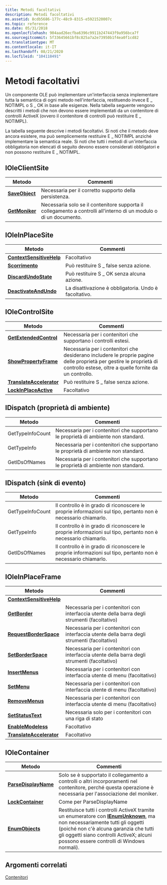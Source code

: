 ```yaml
---
title: Metodi facoltativi
description: Metodi facoltativi
ms.assetid: 8cdb5686-177c-48c9-8315-e5921520007c
ms.topic: reference
ms.date: 05/31/2018
ms.openlocfilehash: 904aad26ecfba6396c9911b247443f9a956bca7f
ms.sourcegitcommit: 5f33645661bf8c825a7a2e73950b1f4ea0f1cd82
ms.translationtype: MT
ms.contentlocale: it-IT
ms.lasthandoff: 08/21/2020
ms.locfileid: "104118491"
---
```

# <a name="optional-methods"></a>Metodi facoltativi

Un componente OLE può implementare un'interfaccia senza implementare tutta la semantica di ogni metodo nell'interfaccia, restituendo invece E \_ NOTIMPL o S \_ OK in base alle esigenze. Nella tabella seguente vengono descritti i metodi che non devono essere implementati da un contenitore di controlli ActiveX (ovvero il contenitore di controlli può restituire E \_ NOTIMPL).

La tabella seguente descrive i metodi facoltativi. Si noti che il metodo deve ancora esistere, ma può semplicemente restituire E \_ NOTIMPL anziché implementare la semantica reale. Si noti che tutti i metodi di un'interfaccia obbligatoria non elencati di seguito devono essere considerati obbligatori e non possono restituire E \_ NOTIMPL.

## <a name="ioleclientsite"></a>IOleClientSite



| Metodo                                                     | Commenti                                                                                                 |
|------------------------------------------------------------|----------------------------------------------------------------------------------------------------------|
| [**SaveObject**](/windows/desktop/api/OleIdl/nf-oleidl-ioleclientsite-saveobject)<br/> | Necessaria per il corretto supporto della persistenza.<br/>                                       |
| [**GetMoniker**](/windows/desktop/api/OleIdl/nf-oleidl-ioleclientsite-getmoniker)<br/> | Necessaria solo se il contenitore supporta il collegamento a controlli all'interno di un modulo o di un documento.<br/> |



 

## <a name="ioleinplacesite"></a>IOleInPlaceSite



| Metodo                                                                     | Commenti                                                 |
|----------------------------------------------------------------------------|----------------------------------------------------------|
| [**ContextSensitiveHelp**](/windows/desktop/api/OleIdl/nf-oleidl-iolewindow-contextsensitivehelp)<br/> | Facoltativo<br/>                                      |
| [**Scorrimento**](/windows/desktop/api/OleIdl/nf-oleidl-ioleinplacesite-scroll)<br/>                        | Può restituire S \_ false senza azione.<br/>           |
| [**DiscardUndoState**](/windows/desktop/api/OleIdl/nf-oleidl-ioleinplacesite-discardundostate)<br/>    | Può restituire S \_ OK senza alcuna azione.<br/>              |
| [**DeactivateAndUndo**](/windows/desktop/api/OleIdl/nf-oleidl-ioleinplacesite-deactivateandundo)<br/>  | La disattivazione è obbligatoria. Undo è facoltativo. <br/> |



 

## <a name="iolecontrolsite"></a>IOleControlSite



| Metodo                                                                          | Commenti                                                                                                                                                            |
|---------------------------------------------------------------------------------|---------------------------------------------------------------------------------------------------------------------------------------------------------------------|
| [**GetExtendedControl**](/windows/desktop/api/OCIdl/nf-ocidl-iolecontrolsite-getextendedcontrol)<br/>     | Necessaria per i contenitori che supportano i controlli estesi.<br/>                                                                                                 |
| [**ShowPropertyFrame**](/windows/desktop/api/OCIdl/nf-ocidl-iolecontrolsite-showpropertyframe)<br/>       | Necessaria per i contenitori che desiderano includere le proprie pagine delle proprietà per gestire le proprietà di controllo estese, oltre a quelle fornite da un controllo.<br/> |
| [**TranslateAccelerator**](/windows/desktop/api/OCIdl/nf-ocidl-iolecontrolsite-translateaccelerator)<br/> | Può restituire S \_ false senza azione.<br/>                                                                                                                      |
| [**LockInPlaceActive**](/windows/desktop/api/OCIdl/nf-ocidl-iolecontrolsite-lockinplaceactive)<br/>       | Facoltativo<br/>                                                                                                                                                 |



 

## <a name="idispatch-ambient-properties"></a>IDispatch (proprietà di ambiente)



| Metodo                      | Commenti                                                                          |
|-----------------------------|-----------------------------------------------------------------------------------|
| GetTypeInfoCount<br/> | Necessaria per i contenitori che supportano le proprietà di ambiente non standard.<br/> |
| GetTypeInfo<br/>      | Necessaria per i contenitori che supportano le proprietà di ambiente non standard.<br/> |
| GetIDsOfNames<br/>    | Necessaria per i contenitori che supportano le proprietà di ambiente non standard.<br/> |



 

## <a name="idispatch-event-sink"></a>IDispatch (sink di evento)



| Metodo                      | Commenti                                                                               |
|-----------------------------|----------------------------------------------------------------------------------------|
| GetTypeInfoCount<br/> | Il controllo è in grado di riconoscere le proprie informazioni sul tipo, pertanto non è necessario chiamarlo.<br/> |
| GetTypeInfo<br/>      | Il controllo è in grado di riconoscere le proprie informazioni sul tipo, pertanto non è necessario chiamarlo.<br/> |
| GetIDsOfNames<br/>    | Il controllo è in grado di riconoscere le proprie informazioni sul tipo, pertanto non è necessario chiamarlo.<br/> |



 

## <a name="ioleinplaceframe"></a>IOleInPlaceFrame



| Metodo                                                                           | Commenti                                                                |
|----------------------------------------------------------------------------------|-------------------------------------------------------------------------|
| [**ContextSensitiveHelp**](/windows/desktop/api/OleIdl/nf-oleidl-iolewindow-contextsensitivehelp)<br/>       |                                                                         |
| [**GetBorder**](/windows/desktop/api/OleIdl/nf-oleidl-ioleinplaceuiwindow-getborder)<br/>                    | Necessaria per i contenitori con interfaccia utente della barra degli strumenti (facoltativo)<br/> |
| [**RequestBorderSpace**](/windows/desktop/api/OleIdl/nf-oleidl-ioleinplaceuiwindow-requestborderspace)<br/>  | Necessaria per i contenitori con interfaccia utente della barra degli strumenti (facoltativo)<br/> |
| [**SetBorderSpace**](/windows/desktop/api/OleIdl/nf-oleidl-ioleinplaceuiwindow-setborderspace)<br/>          | Necessaria per i contenitori con interfaccia utente della barra degli strumenti (facoltativo)<br/> |
| [**InsertMenus**](/windows/desktop/api/OleIdl/nf-oleidl-ioleinplaceframe-insertmenus)<br/>                   | Necessaria per i contenitori con interfaccia utente di menu (facoltativo)<br/>    |
| [**SetMenu**](/windows/desktop/api/OleIdl/nf-oleidl-ioleinplaceframe-setmenu)<br/>                           | Necessaria per i contenitori con interfaccia utente di menu (facoltativo)<br/>    |
| [**RemoveMenus**](/windows/desktop/api/OleIdl/nf-oleidl-ioleinplaceframe-removemenus)<br/>                   | Necessaria per i contenitori con interfaccia utente di menu (facoltativo)<br/>    |
| [**SetStatusText**](/windows/desktop/api/OleIdl/nf-oleidl-ioleinplaceframe-setstatustext)<br/>               | Necessaria solo per i contenitori con una riga di stato<br/>        |
| [**EnableModeless**](/windows/desktop/api/OleIdl/nf-oleidl-ioleinplaceframe-enablemodeless)<br/>             | Facoltativo<br/>                                                     |
| [**TranslateAccelerator**](/windows/desktop/api/OleIdl/nf-oleidl-ioleinplaceframe-translateaccelerator)<br/> | Facoltativo<br/>                                                     |



 

## <a name="iolecontainer"></a>IOleContainer



| Metodo                                                                    | Commenti                                                                                                                                                                                                                                             |
|---------------------------------------------------------------------------|------------------------------------------------------------------------------------------------------------------------------------------------------------------------------------------------------------------------------------------------------|
| [**ParseDisplayName**](/windows/desktop/api/OleIdl/nf-oleidl-iparsedisplayname-parsedisplayname)<br/> | Solo se è supportato il collegamento a controlli o altri incorporamenti nel contenitore, perché questa operazione è necessaria per l'associazione del moniker.<br/>                                                                                                                  |
| [**LockContainer**](/windows/desktop/api/OleIdl/nf-oleidl-iolecontainer-lockcontainer)<br/>           | Come per ParseDisplayName<br/>                                                                                                                                                                                                                   |
| [**EnumObjects**](/windows/desktop/api/OleIdl/nf-oleidl-iolecontainer-enumobjects)<br/>               | Restituisce tutti i controlli ActiveX tramite un enumeratore con [**IEnumUnknown**](/windows/win32/api/objidlbase/nn-objidlbase-ienumunknown), ma non necessariamente tutti gli oggetti (poiché non c'è alcuna garanzia che tutti gli oggetti siano controlli ActiveX; alcuni possono essere controlli di Windows normali).<br/> |



 

## <a name="related-topics"></a>Argomenti correlati

<dl> <dt>

[Contenitori](containers.md)
</dt> </dl>

 

